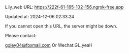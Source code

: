 Lily_web URL: https://222f-61-165-102-156.ngrok-free.app

Updated at: 2024-12-06 02:33:24

If you cannot open this URL, the server might be down.

Please contact: 

goley04@foxmail.com Or Wechat:GL_yeaH